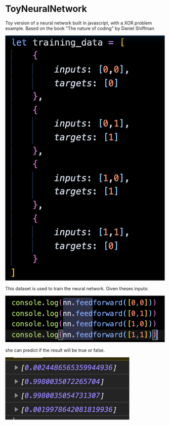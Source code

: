 # ToyNeuralNetwork
Toy version of a neural network built in javascript, with a XOR problem example. Based on the book "The nature of coding" by Daniel Shiffman

![Training dataset](https://github.com/pedrohcaminha/ToyNeuralNetwork/blob/master/input_1.png)

This dataset is used to train the neural network. Given theses inputs:

![inputs](https://github.com/pedrohcaminha/ToyNeuralNetwork/blob/master/input_2.png)

she can predict if the result will be true or false.

![prediction](https://github.com/pedrohcaminha/ToyNeuralNetwork/blob/master/result.png)
